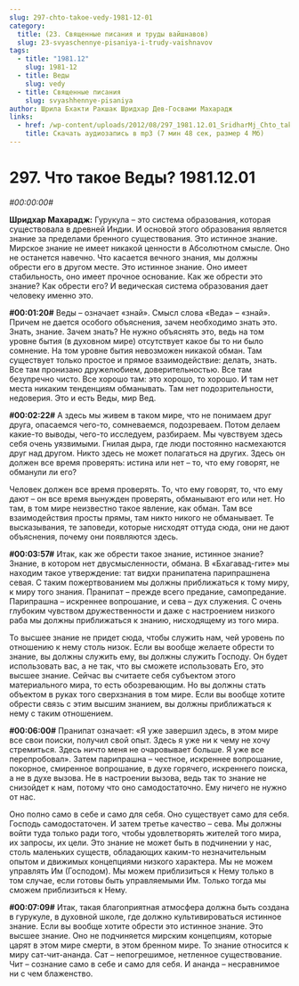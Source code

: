 ```yaml
---
slug: 297-chto-takoe-vedy-1981-12-01
category:
  title: (23. Священные писания и труды вайшнавов)
  slug: 23-svyaschennye-pisaniya-i-trudy-vaishnavov
tags:
  - title: "1981.12"
    slug: 1981-12
  - title: Веды
    slug: vedy
  - title: Священные писания
    slug: svyashhennye-pisaniya
author: Шрила Бхакти Ракшак Шридхар Дев-Госвами Махарадж
links:
  - href: /wp-content/uploads/2012/08/297_1981.12.01_SridharMj_Chto_takoe_Vedy.mp3
    title: Скачать аудиозапись в mp3 (7 мин 48 сек, размер 4 Мб)
---
```


# 297. Что такое Веды? 1981.12.01

*#00:00:00#*

**Шридхар Махарадж:** Гурукула – это система образования, которая существовала в древней Индии. И основой этого образования является знание за пределами бренного существования. Это истинное знание. Мирское знание не имеет никакой ценности в Абсолютном смысле. Оно не останется навечно. Что касается вечного знания, мы должны обрести его в другом месте. Это истинное знание. Оно имеет стабильность, оно имеет прочное основание. Как же обрести это знание? Как обрести его? И ведическая система образования дает человеку именно это.

**#00:01:20#** Веды – означает «знай». Смысл слова «Веда» – «знай». Причем не дается особого объяснения, зачем необходимо знать это. Знать, знание. Зачем знать? Не нужно объяснять это, ведь на том уровне бытия (в духовном мире) отсутствует какое бы то ни было сомнение. На том уровне бытия невозможен никакой обман. Там существует только простое и прямое взаимодействие: делать, знать. Все там пронизано дружелюбием, доверительностью. Все там безупречно чисто. Все хорошо там: это хорошо, то хорошо. И там нет места никаким тенденциям обманывать. Там нет подозрительности, недоверия. Это и есть Веды, мир Вед.

**#00:02:22#** А здесь мы живем в таком мире, что не понимаем друг друга, опасаемся чего-то, сомневаемся, подозреваем. Потом делаем какие-то выводы, чего-то исследуем, разбираем. Мы чувствуем здесь себя очень уязвимыми. Гнилая дыра, где люди постоянно насмехаются друг над другом. Никто здесь не может полагаться на других. Здесь он должен все время проверять: истина или нет – то, что ему говорят, не обманули ли его?

Человек должен все время проверять. То, что ему говорят, то, что ему дают – он все время вынужден проверять, обманывают его или нет. Но там, в том мире неизвестно такое явление, как обман. Там все взаимодействия просты прямы, там никто никого не обманывает. Те высказывания, те заповеди, которые нисходят оттуда сюда, они не дают объяснения, почему они появляются здесь.

**#00:03:57#** Итак, как же обрести такое знание, истинное знание? Знание, в котором нет двусмысленности, обмана. В «Бхагавад-гите» мы находим такое утверждение: тат видхи пранипатена парипрашнена севая. С таким пожертвованием мы должны приближаться к тому миру, к миру того знания. Пранипат – прежде всего предание, самопредание. Парипрашна – искреннее вопрошание, и сева – дух служения. С очень глубоким чувством дружественности и даже с настроением низкого раба мы должны приближаться к знанию, нисходящему из того мира.

То высшее знание не придет сюда, чтобы служить нам, чей уровень по отношению к нему столь низок. Если вы вообще желаете обрести то знание, вы должны служить ему, вы должны служить Господу. Он будет использовать вас, а не так, что вы сможете использовать Его, это высшее знание. Сейчас вы считаете себя субъектом этого материального мира, то есть обозревающим. Но вы должны стать объектом в руках того сверхзнания в том мире. Если вы вообще хотите обрести связь с этим высшим знанием, вы должны приближаться к нему с таким отношением.

**#00:06:00#** Пранипат означает: «Я уже завершил здесь, в этом мире все свои поиски, получил свой опыт. Здесь я уже ни к чему не хочу стремиться. Здесь ничто меня не очаровывает больше. Я уже все перепробовал». Затем парипрашна – честное, искреннее вопрошание, покорное, смиренное вопрошание, в духе горячего, искреннего поиска, а не в духе вызова. Не в настроении вызова, ведь так то знание не снизойдет к нам, потому что оно самодостаточно. Ему ничего не нужно от нас.

Оно полно само в себе и само для себя. Оно существует само для себя. Господь самодостаточен. И затем третье качество – сева. Мы должны войти туда только ради того, чтобы удовлетворять жителей того мира, их запросы, их цели. Это знание не может быть в подчинении у нас, столь маленьких существ, обладающих каким-то незначительным опытом и движимых концепциями низкого характера. Мы не можем управлять Им (Господом). Мы можем приблизиться к Нему только в том случае, если готовы быть управляемыми Им. Только тогда мы сможем приблизиться к Нему.

**#00:07:09#** Итак, такая благоприятная атмосфера должна быть создана в гурукуле, в духовной школе, где должно культивироваться истинное знание. Если вы вообще хотите обрести это истинное знание. Это высшее знание. Оно не подчиняется мирским концепциям, которые царят в этом мире смерти, в этом бренном мире. То знание относится к миру сат-чит-ананда. Сат – непогрешимое, нетленное существование. Чит – сознание само в себе и само для себя. И ананда – несравнимое ни с чем блаженство.

